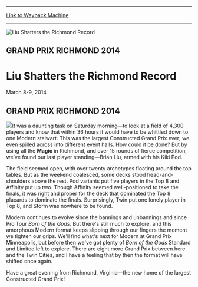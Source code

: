 
---
[Link to Wayback Machine](https://web.archive.org/web/20160503162351/http://magic.wizards.com/en/events/coverage/gpric14)

[_metadata_:description]:- "GRAND PRIX RICHMOND 2014"
[_metadata_:generator]:- "Drupal 7 (http://drupal.org)"
[_metadata_:node]:- "480361"
[_metadata_:source]:- "div-block-system-main"
[_metadata_:title]:- "Liu Shatters the Richmond Record"
[_metadata_:wayback_capture_timestamp]:- "2016-05-03 16:23:51"
[_metadata_:wayback_raw_url]:- "https://web.archive.org/web/20160503162351id_/http://magic.wizards.com/en/events/coverage/gpric14"
[_metadata_:wayback_url]:- "http://magic.wizards.com/en/events/coverage/gpric14"
---







![Liu Shatters the Richmond Record](https://media.magic.wizards.com/images/banner/large_1_4.jpg)





GRAND PRIX RICHMOND 2014
------------------------


Liu Shatters the Richmond Record
================================




March 8-9, 2014












GRAND PRIX RICHMOND 2014
------------------------


![](https://media.magic.wizards.com/image_legacy_migration/mtg/images/daily/events/gprich14/trophy.jpg)It was a daunting task on Saturday morning—to look at a field of 4,300 players and know that within 36 hours it would have to be whittled down to one Modern stalwart. This was the largest Constructed Grand Prix ever; we even spilled across into different event halls. How could it be done? But by using all the **Magic** in Richmond, and over 15 rounds of fierce competition, we've found our last player standing—Brian Liu, armed with his Kiki Pod.


The field seemed open, with over twenty archetypes floating around the top tables. But as the weekend coalesced, some decks stood head-and-shoulders above the rest. Pod variants put five players in the Top 8 and Affinity put up two. Though Affinity seemed well-positioned to take the finals, it was right and proper for the deck that dominated the Top 8 placards to dominate the finals. Surprisingly, Twin put one lonely player in Top 8, and Storm was nowhere to be found.


Modern continues to evolve since the bannings and unbannings and since Pro Tour *Born of the Gods*. But there's still much to explore, and this amorphous Modern format keeps slipping through our fingers the moment we tighten our grips. We'll find what's next for Modern at Grand Prix Minneapolis, but before then we've got plenty of *Born of the Gods* Standard and Limited left to explore. There are eight more Grand Prix between here and the Twin Cities, and I have a feeling that by then the format will have shifted once again.


Have a great evening from Richmond, Virginia—the new home of the largest Constructed Grand Prix!


  

 

